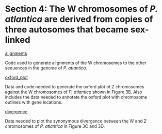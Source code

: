 # Section 4: The W chromosomes of *P. atlantica* are derived from copies of three autosomes that became sex-linked

[alignments](<https://github.com/charlottewright/P_atlantica_genome/tree/main/4_W_chromosomes/alignments>)

Code used to generate alignments of the W chromosomes to the other sequences in the genome of *P. atlantica*.

[oxford_plot](<https://github.com/charlottewright/P_atlantica_genome/tree/main/4_W_chromosomes/oxford_plot>)

Data and code needed to generate the oxford plot of Z chromosomes against the W chromosomes of *P. atlantica* shown in Figure 3B. Also includes the data needed to annotate the oxford plot with chromosome outlines with gene locations.

[divergence](<https://github.com/charlottewright/P_atlantica_genome/tree/main/4_W_chromosomes/divergence>)

Data needed to plot the synonymous divergence between the W and Z chromosomes of *P. atlantica* in Figure 3C and 3D.
